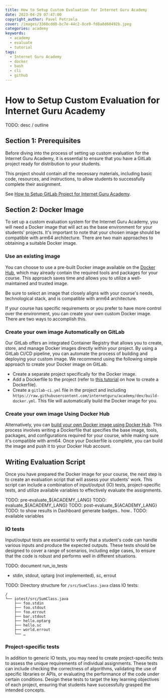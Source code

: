 ```yaml
---
title: How to Setup Custom Evaluation for Internet Guru Academy
date: 2023-04-29 07:47:00
copyright_author: Pavel Petrzela
cover: /images/3360cdd0-bc7e-44c2-8ce9-fd8a8d60492b.jpeg
categories: academy
keywords:
  - academy
  - evaluate
  - tutorial
tags:
  - Internet Guru Academy
  - docker
  - bash
  - cli
  - github
---
```


# How to Setup Custom Evaluation for Internet Guru Academy

TODO: desc / outline

## Section 1: Prerequisites

Before diving into the process of setting up custom evaluation for the Internet Guru Academy, it is essential to ensure that you have a GitLab project ready for distribution to your students.

This project should contain all the necessary materials, including basic code, resources, and instructions, to allow students to successfully complete their assignment.

See [How to Setup GitLab Project for Internet Guru Academy](#TODO).

## Section 2: Docker Image

To set up a custom evaluation system for the Internet Guru Academy, you will need a Docker image that will act as the base environment for your students' projects. It's important to note that your chosen image should be compatible with arm64 architecture. There are two main approaches to obtaining a suitable Docker image.

### Use an existing image

You can choose to use a pre-built Docker image available on the [Docker Hub](https://hub.docker.com/), which may already contain the required tools and packages for your course. This approach saves time and allows you to utilize a well-maintained and trusted image.

Be sure to select an image that closely aligns with your course's needs, technological stack, and is compatible with arm64 architecture.

If your course has specific requirements or you prefer to have more control over the environment, you can create your own custom Docker image. There are two ways to accomplish this.

### Create your own image Automatically on GitLab

Our GitLab offers an integrated Container Registry that allows you to create, store, and manage Docker images directly within your project. By using a GitLab CI/CD pipeline, you can automate the process of building and deploying your custom image. We recommend using the following simple approach to create your Docker image on GitLab.

 - Create a separate project specifically for the Docker image.
 - Add a Dockerfile to the project (refer to [this tutorial](https://docs.docker.com/engine/reference/builder/) on how to create a Dockerfile).
 - Create a `gitlab-ci.yml` file in the project and including `https://raw.githubusercontent.com/internetguru/academy/dev/build-docker.yml`. This file will automatically build the Docker image for you.

### Create your own image Using Docker Hub

Alternatively, you can [build your own Docker image using Docker Hub](#TODO). This process involves writing a Dockerfile that specifies the base image, tools, packages, and configurations required for your course, while making sure it's compatible with arm64. Once your Dockerfile is complete, you can build the image and push it to your Docker Hub account.

## Writing Evaluation Script

Once you have prepared the Docker image for your course, the next step is to create an evaluation script that will assess your students' work. This script can include a combination of input/output (IO) tests, project-specific tests, and utilize available variables to effectively evaluate the assignments.

TODO: pre-evaluate_${ACADEMY_LANG}
TODO: evaluate_${ACADEMY_LANG}
TODO: post-evaluate_${ACADEMY_LANG}
TODO: to show results in Dashboard generate badges.. how..
TODO: evailable variables

### IO tests

Input/output tests are essential to verify that a student's code can handle various inputs and produce the expected outputs. These tests should be designed to cover a range of scenarios, including edge cases, to ensure that the code is robust and performs well in different situations.

TODO: document run_io_tests
 - stdin, stdout, optarg (not implemented), sc, errout

TODO: Directory structure for `/src/SumClass.java` class IO tests:

```
/
└── iotest/src/SumClass.java
    ├── foo.stdin
    ├── foo.stdout
    ├── foo.errout
    ├── bar.stdout
    ├── hello.optarg
    ├── hello.sc
    ├── world.errout
    └── …
```


### Project-specific tests

In addition to generic IO tests, you may need to create project-specific tests to assess the unique requirements of individual assignments. These tests can include checking the correctness of algorithms, validating the use of specific libraries or APIs, or evaluating the performance of the code under certain conditions. Design these tests to target the key learning objectives of each project, ensuring that students have successfully grasped the intended concepts.



